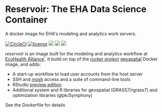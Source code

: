 # Reservoir: The EHA Data Science Container

A docker image for EHA's modeling and analytics work servers.

[![CircleCI](https://circleci.com/gh/ecohealthalliance/reservoir.svg?style=svg)](https://circleci.com/gh/ecohealthalliance/reservoir) [![license](https://img.shields.io/badge/license-GPLv2-blue.svg)](https://opensource.org/licenses/GPL-2.0)  [![](https://images.microbadger.com/badges/image/ecohealthalliance/reservoir.svg)](https://microbadger.com/images/ecohealthalliance/reservoir)  [![](https://img.shields.io/docker/pulls/ecohealthalliance/reservoir.svg)](https://hub.docker.com/r/ecohealthalliance/reservoir) [![](https://img.shields.io/docker/automated/ecohealthalliance/reservoir.svg)](https://hub.docker.com/r/ecohealthalliance/reservoir/builds)

*reservoir* is an image built for the modeling and analytics workflow at [EcoHealth Alliance'](ecohealthalliance.org).  It build on top of the [rocker project](https://www.rocker-project.org/) [geospatial](https://github.com/rocker-org/geospatial) Docker image, and adds:

- A start-up workflow to load user accounts from the host server
- SSH and [mosh](https://mosh.org/) access and a suite of command-line tools
- RStudio [preview edition](https://www.rstudio.com/products/rstudio/download/preview/)
- Additional system and R libraries for geospatial (GRASS7/rgrass7) and optimization libraries (glpk/Symphony) 

See the Dockerfile for details